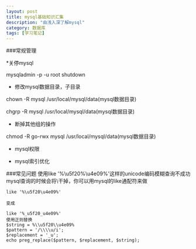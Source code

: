 ```yaml
---
layout: post
title: mysql基础知识汇集
description: "由浅入深了解mysql"
category: 数据库
tags: [学习笔记]
---
```


###常规管理

*关停mysql

mysqladmin -p -u root shutdown

* 修改mysql数据目录，子目录

chown -R mysql /usr/local/mysql/data(mysql数据目录)

chgrp  -R mysql /usr/local/mysql/data(mysql数据目录)

* 断掉其他组的操作

chmod -R go-rwx mysql /usr/local/mysql/data(mysql数据目录)

* mysql权限

* mysql索引优化

###常见问题
使用like '%\u5f20%\u4e09%'这样的unicode编码模糊查询不成功mysql查询的时候会将\干掉，你可以用mysql的like通配符来做<br>
```
like '%\u5f20\u4e09%'

变成

like '%_u5f20_u4e09%'
使用正则替换
$string = %\\u5f20\\u4e09%
$pattern = '/\\\\u/i';
$replacement = '_u';
echo preg_replace($pattern, $replacement, $string);
```



